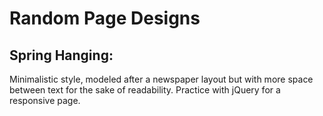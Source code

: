 # Random Page Designs

## Spring Hanging:

Minimalistic style, modeled after a newspaper layout but with more space between text for the sake of readability. Practice with jQuery for a responsive page.
